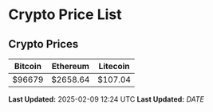 # Crypto Price List

## Crypto Prices
| Bitcoin | Ethereum | Litecoin |
| ------- | -------- | -------- |
| $96679 | $2658.64 | $107.04 |
**Last Updated:** 2025-02-09 12:24 UTC
**Last Updated:** $DATE$
